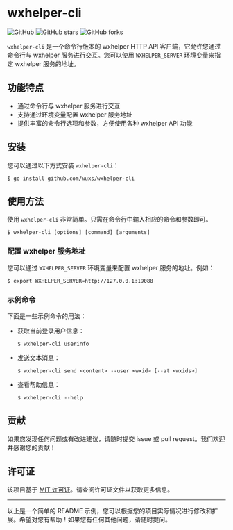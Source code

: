 # wxhelper-cli

![GitHub](https://img.shields.io/github/license/wuxs/wxhelper-cli)
![GitHub stars](https://img.shields.io/github/stars/wuxs/wxhelper-cli)
![GitHub forks](https://img.shields.io/github/forks/wuxs/wxhelper-cli)

`wxhelper-cli` 是一个命令行版本的 wxhelper HTTP API 客户端，它允许您通过命令行与 wxhelper 服务进行交互。您可以使用 `WXHELPER_SERVER` 环境变量来指定 wxhelper 服务的地址。

## 功能特点

- 通过命令行与 wxhelper 服务进行交互
- 支持通过环境变量配置 wxhelper 服务地址
- 提供丰富的命令行选项和参数，方便使用各种 wxhelper API 功能

## 安装

您可以通过以下方式安装 `wxhelper-cli`：

```shell
$ go install github.com/wuxs/wxhelper-cli
```

## 使用方法

使用 `wxhelper-cli` 非常简单。只需在命令行中输入相应的命令和参数即可。

```shell
$ wxhelper-cli [options] [command] [arguments]
```

### 配置 wxhelper 服务地址

您可以通过 `WXHELPER_SERVER` 环境变量来配置 wxhelper 服务的地址。例如：

```shell
$ export WXHELPER_SERVER=http://127.0.0.1:19088
```

### 示例命令

下面是一些示例命令的用法：

- 获取当前登录用户信息：

  ```shell
  $ wxhelper-cli userinfo
  ```

- 发送文本消息：

  ```shell
  $ wxhelper-cli send <content> --user <wxid> [--at <wxids>] 
  ```

- 查看帮助信息：

  ```shell
  $ wxhelper-cli --help
  ```

## 贡献

如果您发现任何问题或有改进建议，请随时提交 issue 或 pull request。我们欢迎并感谢您的贡献！

## 许可证

该项目基于 [MIT 许可证](LICENSE)。请查阅许可证文件以获取更多信息。

---

以上是一个简单的 README 示例，您可以根据您的项目实际情况进行修改和扩展。希望对您有帮助！如果您有任何其他问题，请随时提问。
